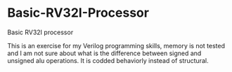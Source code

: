 # Basic-RV32I-Processor
Basic RV32I processor 

This is an exercise for my Verilog programming skills, memory is not tested and I am not sure about what is the difference between signed and unsigned alu operations. It is codded behaviorly instead of structural.
